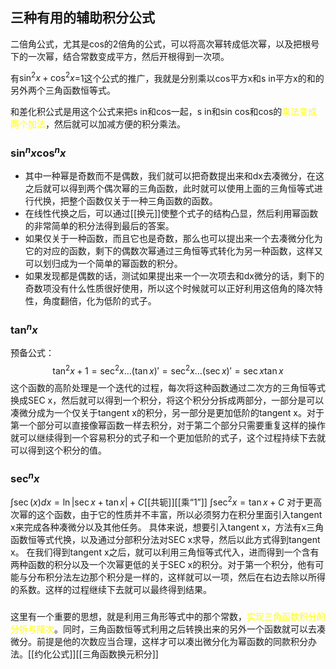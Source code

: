 ## 三种有用的辅助积分公式
二倍角公式，尤其是cos的2倍角的公式，可以将高次幂转成低次幂，以及把根号下的一次幂，结合常数变成平方，然后开根得到一次项。

有$\sin^{2}x+\cos^{2}x$=1这个公式的推广，我就是分别乘以cos平方x和s in平方x的和的另外两个三角函数恒等式。

和差化积公式是用这个公式来把s in和cos一起，s in和sin cos和cos的<font color="#ffff00">乘法变成两个加法</font>，然后就可以加减方便的积分乘法。

### $\sin^{n}x \cos^{n}x$
- 其中一种幂是奇数而不是偶数，我们就可以把奇数提出来和dx去凑微分，在这之后就可以得到两个偶次幂的三角函数，此时就可以使用上面的三角恒等式进行代换，把整个函数仅关于一种三角函数的函数。
- 在线性代换之后，可以通过[[换元]]使整个式子的结构凸显，然后利用幂函数的非常简单的积分法得到最后的答案。
- 如果仅关于一种函数，而且它也是奇数，那么也可以提出来一个去凑微分化为它的对应的函数，剩下的偶数次幂通过三角恒等式转化为另一种函数，这样又可以划归成为一个简单的幂函数的积分。
- 如果发现都是偶数的话，测试如果提出来一个一次项去和dx微分的话，剩下的奇数项没有什么性质很好使用，所以这个时候就可以正好利用这倍角的降次特性，角度翻倍，化为低阶的式子。

### $\tan^{n}x$
预备公式：
$$
\tan^{2}x+1=\sec^{2}x\dots
(\tan x)'=\sec^{2}x\dots
(\sec x)'=\sec x\tan x
$$
这个函数的高阶处理是一个迭代的过程，每次将这种函数通过二次方的三角恒等式换成SEC x，然后就可以得到一个积分，将这个积分分拆成两部分，一部分是可以凑微分成为一个仅关于tangent x的积分，另一部分是更加低阶的tangent x。对于第一个部分可以直接像幂函数一样去积分，对于第二个部分只需要重复这样的操作就可以继续得到一个容易积分的式子和一个更加低阶的式子，这个过程持续下去就可以得到这个积分的值。

### $\sec ^{n}x$
$\int \sec(x)dx=\ln|\sec x+\tan x|+C$[[共轭]][[乘“1”]]
$\int \sec^{2}x=\tan x+C$
对于更高次幂的这个函数，由于它的性质并不丰富，所以必须努力在积分里面引入tangent x来完成各种凑微分以及其他任务。
具体来说，想要引入tangent x，方法有x三角函数恒等式代换，以及通过分部积分法对SEC x求导，然后以此方式得到tangent x。
在我们得到tangent x之后，就可以利用三角恒等式代入，进而得到一个含有两种函数的积分以及一个次幂更低的关于SEC x的积分。对于第一个积分，他有可能与分布积分法左边那个积分是一样的，这样就可以一项，然后在右边去除以所得的系数。这样的过程继续下去就可以最终得到结果。

###
这里有一个重要的思想，就是利用三角形等式中的那个常数，<font color="#ffff00">实现三角函数积分的分拆与降次</font>。同时，三角函数恒等式利用之后转换出来的另外一个函数就可以去凑微分。前提是他的次数应当合理，这样才可以凑出微分化为幂函数的同款积分办法。[[约化公式]][[三角函数换元积分]]
